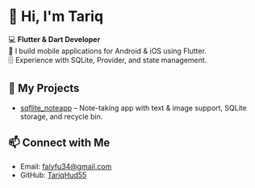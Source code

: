 # 👋 Hi, I'm Tariq

💻 **Flutter & Dart Developer**  
📱 I build mobile applications for Android & iOS using Flutter.  
🗄️ Experience with SQLite, Provider, and state management.  

## 🚀 My Projects
- [sqflite_noteapp](https://github.com/TariqHud55/sqflite_noteapp) – Note-taking app with text & image support, SQLite storage, and recycle bin.

## 📫 Connect with Me
- Email: falyfu34@gmail.com
- GitHub: [TariqHud55](https://github.com/TariqHud55)
